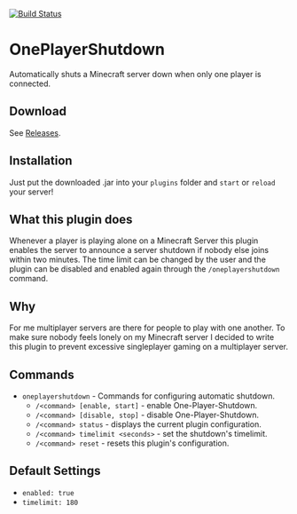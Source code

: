 [![Build Status](https://travis-ci.org/Dargmuesli/one-player-shutdown.svg?branch=master)](https://travis-ci.org/Dargmuesli/one-player-shutdown)

# OnePlayerShutdown
Automatically shuts a Minecraft server down when only one player is connected.

## Download
See [Releases](https://github.com/Dargmuesli/one-player-shutdown/releases "Releases").

## Installation
Just put the downloaded .jar into your `plugins` folder and `start` or `reload` your server!

## What this plugin does
Whenever a player is playing alone on a Minecraft Server this plugin enables the server to announce a server shutdown if nobody else joins within two minutes. The time limit can be changed by the user and the plugin can be disabled and enabled again through the `/oneplayershutdown` command.

## Why
For me multiplayer servers are there for people to play with one another. To make sure nobody feels lonely on my Minecraft server I decided to write this plugin to prevent excessive singleplayer gaming on a multiplayer server.

## Commands
- `oneplayershutdown` - Commands for configuring automatic shutdown.
  - `/<command> [enable, start]` - enable One-Player-Shutdown.
  - `/<command> [disable, stop]` - disable One-Player-Shutdown.
  - `/<command> status` - displays the current plugin configuration.
  - `/<command> timelimit <seconds>` - set the shutdown's timelimit.
  - `/<command> reset` - resets this plugin's configuration.

## Default Settings
- `enabled: true`
- `timelimit: 180`
